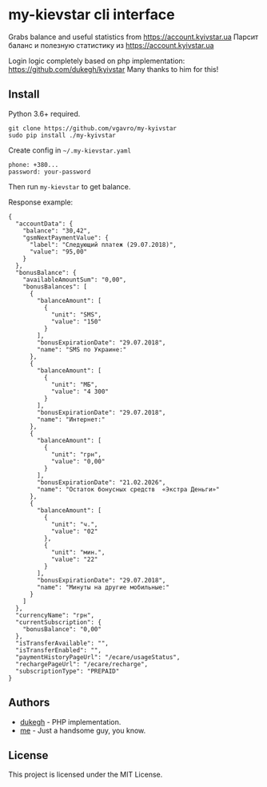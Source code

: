 # my-kievstar cli interface

Grabs balance and useful statistics from https://account.kyivstar.ua
Парсит баланс и полезную статистику из https://account.kyivstar.ua

Login logic completely based on php implementation: https://github.com/dukegh/kyivstar
Many thanks to him for this!

## Install

Python 3.6+ required.

```
git clone https://github.com/vgavro/my-kyivstar
sudo pip install ./my-kyivstar
```

Create config in `~/.my-kievstar.yaml`
```
phone: +380...
password: your-password
```

Then run `my-kievstar` to get balance.

Response example:
```
{
  "accountData": {
    "balance": "30,42",
    "gsmNextPaymentValue": {
      "label": "Следующий платеж (29.07.2018)",
      "value": "95,00"
    }
  },
  "bonusBalance": {
    "availableAmountSum": "0,00",
    "bonusBalances": [
      {
        "balanceAmount": [
          {
            "unit": "SMS",
            "value": "150"
          }
        ],
        "bonusExpirationDate": "29.07.2018",
        "name": "SMS по Украине:"
      },
      {
        "balanceAmount": [
          {
            "unit": "МБ",
            "value": "4 300"
          }
        ],
        "bonusExpirationDate": "29.07.2018",
        "name": "Интернет:"
      },
      {
        "balanceAmount": [
          {
            "unit": "грн",
            "value": "0,00"
          }
        ],
        "bonusExpirationDate": "21.02.2026",
        "name": "Остаток бонусных средств  «Экстра Деньги»"
      },
      {
        "balanceAmount": [
          {
            "unit": "ч.",
            "value": "02"
          },
          {
            "unit": "мин.",
            "value": "22"
          }
        ],
        "bonusExpirationDate": "29.07.2018",
        "name": "Минуты на другие мобильные:"
      }
    ]
  },
  "currencyName": "грн",
  "currentSubscription": {
    "bonusBalance": "0,00"
  },
  "isTransferAvailable": "",
  "isTransferEnabled": "",
  "paymentHistoryPageUrl": "/ecare/usageStatus",
  "rechargePageUrl": "/ecare/recharge",
  "subscriptionType": "PREPAID"
}
```

## Authors

* [dukegh](https://github.com/dukegh) - PHP implementation.
* [me](https://github.com/vgavro) - Just a handsome guy, you know.

## License

This project is licensed under the MIT License.
